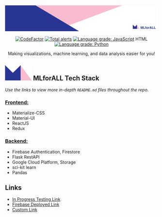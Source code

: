 <p align="center">
<img src="frontend/src/pictures/backgrounds/banner.jpeg" />
</p>

<p align="center">
<a href="https://www.codefactor.io/repository/github/mlforall-app/mlforall"><img src="https://www.codefactor.io/repository/github/mlforall-app/mlforall/badge" alt="CodeFactor" /></a>
<a href="https://lgtm.com/projects/g/MLforALL-app/MLforAll/alerts/"><img alt="Total alerts" src="https://img.shields.io/lgtm/alerts/g/MLforALL-app/MLforAll.svg?logo=lgtm&logoWidth=18"/></a>
<a href="https://lgtm.com/projects/g/MLforALL-app/MLforAll/context:javascript"><img alt="Language grade: JavaScript" src="https://img.shields.io/lgtm/grade/javascript/g/MLforALL-app/MLforAll.svg?logo=lgtm&logoWidth=18"/></a>
HTML
<a href="https://lgtm.com/projects/g/MLforALL-app/MLforAll/context:python"><img alt="Language grade: Python" src="https://img.shields.io/lgtm/grade/python/g/MLforALL-app/MLforAll.svg?logo=lgtm&logoWidth=18"/></a>
<p>

<p align="center">
Making visualizations, machine learning, and data analysis easier for you!
</p>

<h2> <img src="frontend/src/pictures/backgrounds/logo.png" height="50"/> MLforALL Tech Stack </h2>

_Use the links to view more in-depth `README.md` files throughout the repo._

### [Frontend:](https://github.com/lenghuang/MLforAll/tree/master/frontend/src)

- Materialize-CSS
- Material-UI
- ReactJS
- Redux

### [Backend:](https://github.com/lenghuang/MLforAll/tree/master/api)

- Firebase Authentication, Firestore
- Flask RestAPI
- Google Cloud Platform, Storage
- sci-kit learn
- Pandas

## Links

- [In Progress Testing Link](https://lenghuang.github.io/MLforAll/)
- [Firebase Deployed Link](https://mlforall-14bf7.firebaseapp.com/)
- [Custom Link](https://mlforall.xyz/)
